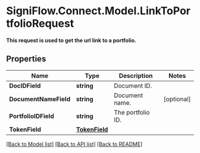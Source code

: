 # SigniFlow.Connect.Model.LinkToPortfolioRequest
#### This request is used to get the url link to a portfolio.

## Properties

Name | Type | Description | Notes
------------ | ------------- | ------------- | -------------
**DocIDField** | **string** | Document ID. | 
**DocumentNameField** | **string** | Document name. | [optional] 
**PortfolioIDField** | **string** | The portfolio ID. | 
**TokenField** | [**TokenField**](TokenField.md) |  | 

[[Back to Model list]](../README.md#documentation-for-models) [[Back to API list]](../README.md#documentation-for-api-endpoints) [[Back to README]](../README.md)

